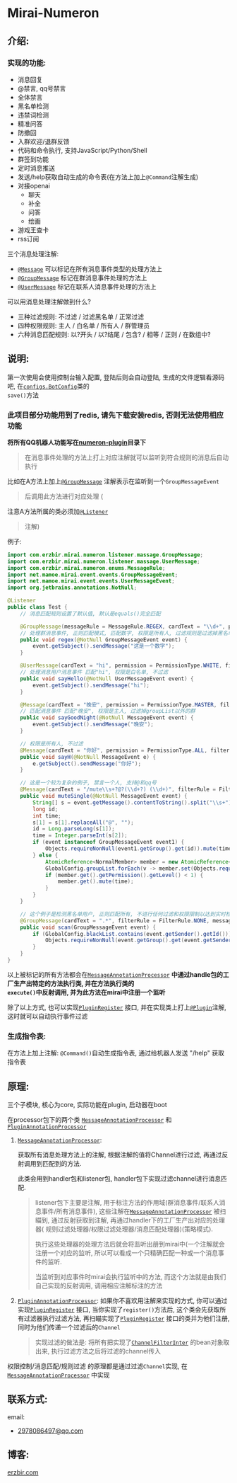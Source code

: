 # Mirai-Numeron

## 介绍:

### 实现的功能:

- 消息回复
- @禁言, qq号禁言
- 全体禁言
- 黑名单检测
- 违禁词检测
- 精准问答
- 防撤回
- 入群欢迎/退群反馈
- 代码和命令执行, 支持JavaScript/Python/Shell
- 群签到功能
- 定时消息推送
- 发送/help获取自动生成的命令表(在方法上加上`@Command`注解生成)
- 对接openai
    - 聊天
    - 补全
    - 问答
    - 绘画
- 游戏王查卡
- rss订阅

三个消息处理注解:

- <code>[@Message](numeron-core/src/main/java/com/erzbir/mirai/numeron/listener/massage/Message.java)</code>
  可以标记在所有消息事件类型的处理方法上
- <code>[@GroupMessage](numeron-core/src/main/java/com/erzbir/mirai/numeron/listener/massage/GroupMessage.java)</code>
  标记在群消息事件处理的方法上
- <code>[@UserMessage](numeron-core/src/main/java/com/erzbir/mirai/numeron/listener/massage/UserMessage.java)</code>
  标记在联系人消息事件处理的方法上

可以用消息处理注解做到什么?

- 三种过滤规则: 不过滤 / 过滤黑名单 / 正常过滤
- 四种权限规则: 主人 / 白名单 / 所有人 / 群管理员
- 六种消息匹配规则: 以?开头 / 以?结尾 / 包含? / 相等 / 正则 / 在数组中?

## 说明:

第一次使用会使用控制台输入配置, 登陆后则会自动登陆, 生成的文件逻辑看源码吧,
在<code>[configs.BotConfig](numeron-boot/src/main/java/com/erzbir/mirai/configs/configs.BotConfig.java)</code>类的<code>
save()</code>方法

### 此项目部分功能用到了redis, 请先下载安装redis, 否则无法使用相应功能

<b>将所有QQ机器人功能写在[numeron-plugin](numeron-core/src/main/java/com/erzbir/mirai/numeron/numeron-plugin)目录下</b>

> 在消息事件处理的方法上打上对应注解就可以监听到符合规则的消息后自动执行
>
>
比如在A方法上加上<code>[@GroupMessage](numeron-core/src/main/java/com/erzbir/mirai/numeron/listener/massage/GroupMessage.java)</code>
注解表示在监听到一个<code>GroupMessageEvent</code>
> 后调用此方法进行对应处理
> (
>
注意A方法所属的类必须加<code>[@Listener](numeron-core/src/main/java/com/erzbir/mirai/numeron/listener/Listener.java)</code>
> 注解)

例子:

```java
import com.erzbir.mirai.numeron.listener.massage.GroupMessage;
import com.erzbir.mirai.numeron.listener.massage.UserMessage;
import com.erzbir.mirai.numeron.enums.MessageRule;
import net.mamoe.mirai.event.events.GroupMessageEvent;
import net.mamoe.mirai.event.events.UserMessageEvent;
import org.jetbrains.annotations.NotNull;

@Listener
public class Test {
    // 消息匹配规则设置了默认值, 默认是equals()完全匹配

    @GroupMessage(messageRule = MessageRule.REGEX, cardText = "\\d+", permission = PermissionType.ALL, filterRule = FilterRule.BLACKLIST)
    // 处理群消息事件, 正则匹配模式, 匹配数字, 权限是所有人, 过滤规则是过滤掉黑名单
    public void regex(@NotNull GroupMessageEvent event) {
        event.getSubject().sendMessage("这是一个数字");
    }

    @UserMessage(cardText = "hi", permission = PermissionType.WHITE, filterRule = FilterRule.NONE)
    // 处理消息用户消息事件 匹配"hi", 权限是白名单, 不过滤
    public void sayHello(@NotNull UserMessageEvent event) {
        event.getSubject().sendMessage("hi");
    }

    @Message(cardText = "晚安", permission = PermissionType.MASTER, filterRule = FilterRule.NORMAL)
    // 匹配消息事件 匹配"晚安", 权限是主人, 过滤掉groupList以外的群 
    public void sayGoodNight(@NotNull MessageEvent event) {
        event.getSubject().sendMessage("晚安");
    }

    // 权限是所有人, 不过滤
    @Message(cardText = "你好", permission = PermissionType.ALL, filterRule = FilterRule.NONE)
    public void sayH(@NotNull MessageEvent e) {
        e.getSubject().sendMessage("你好");
    }

    // 这是一个较为复杂的例子, 禁言一个人, 支持@和qq号
    @Message(cardText = "/mute\\s+?@?(\\d+?) (\\d+)", filterRule = FilterRule.NONE, messageRule = MessageRule.REGEX, permission = PermissionType.MASTER)
    public void muteSingle(@NotNull MessageEvent event) {
        String[] s = event.getMessage().contentToString().split("\\s+");
        long id;
        int time;
        s[1] = s[1].replaceAll("@", "");
        id = Long.parseLong(s[1]);
        time = Integer.parseInt(s[2]);
        if (event instanceof GroupMessageEvent event1) {
            Objects.requireNonNull(event1.getGroup().get(id)).mute(time);
        } else {
            AtomicReference<NormalMember> member = new AtomicReference<>();
            GlobalConfig.groupList.forEach(v -> member.set(Objects.requireNonNull(event.getBot().getGroup(v)).get(id)));
            if (member.get().getPermission().getLevel() < 1) {
                member.get().mute(time);
            }
        }
    }

    // 这个例子是检测黑名单用户, 正则匹配所有, 不进行任何过滤和权限限制以达到实时检测所有消息发送者的目的. 这样的实现很不好, 因为会时刻都在执行这个方法, 会重新写一个只针对黑名单用户的检测
    @GroupMessage(cardText = ".*", filterRule = FilterRule.NONE, messageRule = MessageRule.REGEX, permission = PermissionType.ALL)
    public void scan(GroupMessageEvent event) {
        if (GlobalConfig.blackList.contains(event.getSender().getId())) {
            Objects.requireNonNull(event.getGroup().get(event.getSender().getId())).kick("踢出黑名单用户", true);
        }
    }
}
```

以上被标记的所有方法都会在</b><code>[MessageAnnotationProcessor](numeron-boot/src/main/java/com/erzbir/mirai/boot/processor/MessageAnnotationProcessor.java)</code>
<b>中通过handle包的工厂生产出特定的方法执行类,
并在方法执行类的<code>
execute()</code>中反射调用, 并为此方法在mirai中注册一个监听</b>

除了以上方式,
也可以实现<code>[PluginRegister](numeron-core/src/main/java/com/erzbir/mirai/numeron/plugins/PluginRegister.java)</code>
接口,
并在实现类上打上<code>[@Plugin](numeron-core/src/main/java/com/erzbir/mirai/numeron/plugins/Plugin.java)</code>注解,
这时就可以自动执行事件过滤

### 生成指令表:

在方法上加上注解: <code>@Command()</code>自动生成指令表, 通过给机器人发送 "/help" 获取指令表

## 原理:

三个子模块, 核心为core, 实际功能在plugin, 启动器在boot

在processor包下的两个类 <code>[MessageAnnotationProcessor](numeron-boot/src/main/java/com/erzbir/mirai/boot/processor/MessageAnnotationProcessor.java)</code>
和<code>[PluginAnnotationProcessor](numeron-boot/src/main/java/com/erzbir/mirai/boot/processor/PluginAnnotationProcessor.java)</code>

1. <code>[MessageAnnotationProcessor](numeron-boot/src/main/java/com/erzbir/mirai/boot/processor/MessageAnnotationProcessor.java)</code>:

   获取所有消息处理方法上的注解, 根据注解的值将Channel进行过滤, 再通过反射调用到匹配到的方法.

   此类会用到handler包和listener包, handler包下实现过滤channel进行消息匹配.
   > listener包下主要是注解, 用于标注方法的作用域(群消息事件/联系人消息事件/所有消息事件),
   这些注解在<code>[MessageAnnotationProcessor](numeron-boot/src/main/java/com/erzbir/mirai/boot/processor/MessageAnnotationProcessor.java)</code>
   > 被扫瞄到, 通过反射获取到注解, 再通过handler下的工厂生产出对应的处理器(
   > 规则过滤处理器/权限过滤处理器/消息匹配处理器)(策略模式).
   >
   > 执行这些处理器的处理方法后就会将监听出册到mirai中(一个注解就会注册一个对应的监听, 所以可以看成一个只精确匹配一种或一个消息事件的监听.
   >
   > 当监听到对应事件时mirai会执行监听中的方法, 而这个方法就是由我们自己实现的反射调用, 调用相应注解标注的方法

2. <code>[PluginAnnotationProcessor](numeron-boot/src/main/java/com/erzbir/mirai/boot/processor/PluginAnnotationProcessor.java)</code>:
   如果你不喜欢用注解来实现的方式,
   你可以通过实现<code>[PluginRegister](numeron-core/src/main/java/com/erzbir/mirai/numeron/plugins/PluginRegister.java)</code>
   接口,
   当你实现了<code>register()</code>方法后,
   这个类会先获取所有过滤器执行过滤方法,
   再扫瞄实现了<code>[PluginRegister](numeron-core/src/main/java/com/erzbir/mirai/numeron/plugins/PluginRegister.java)</code>
   接口的类并为他们注册, 同时为他们传递一个过滤后的<code>Channel</code>

   > 实现过滤的做法是:
   将所有把实现了<code>[ChannelFilterInter](numeron-core/src/main/java/com/erzbir/mirai/numeron/filter/ChannelFilterInter.java)</code>
   的bean对象取出来,
   执行过滤方法之后将过滤的channel传入

权限控制/消息匹配/规则过滤 的原理都是通过过滤<code>Channel</code>实现,
在<code>[MessageAnnotationProcessor](numeron-boot/src/main/java/com/erzbir/mirai/boot/processor/MessageAnnotationProcessor.java)</code>
中实现

## 联系方式:

email:

- 2978086497@qq.com

## 博客:

<a href=https://erzbir.com>erzbir.com</a>
